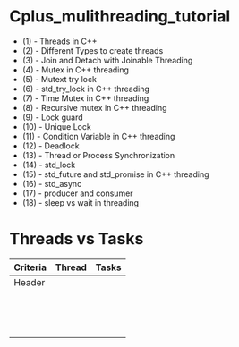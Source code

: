 # Cplus_mulithreading_tutorial
 - (1)   -  Threads in C++
 - (2)   -  Different Types to create threads
 - (3)   -  Join and Detach with Joinable Threading 
 - (4)   -  Mutex in C++ threading 
 - (5)   -  Mutext try lock 
 - (6)   -  std_try_lock in C++ threading 
 - (7)   -  Time Mutex in C++ threading 
 - (8)   -  Recursive mutex in C++ threading 
 - (9)   -  Lock guard
 - (10)  -  Unique Lock 
 - (11)  -  Condition Variable in C++ threading 
 - (12)  -  Deadlock 
 - (13)  -  Thread or Process Synchronization 
 - (14)  -  std_lock
 - (15)  -  std_future and std_promise in C++ threading
 - (16)  -  std_async
 - (17)  -  producer and consumer
 - (18)  -  sleep vs wait in threading 
 
 

# Threads vs Tasks
| Criteria           |  Thread    |  Tasks |
| -------------------------- | ------------- |----------------------------------- | 
|     Header           |  <thread>           |  <future>                         |             
|                |             |                           |         
|                |              |                        |   
|                |              |                        |    
|               |               |                           |       
|                |             |                          |     
|                |             |                          |         
|                 |              |                          |          
|                |              |                           |                   
|                 |             |                       |   
|                |               |                           |               
|                |              |                       |       
|                 |             |                     |          
|               |              |                        |     
|    |             |                       | 
